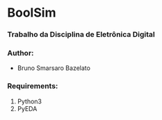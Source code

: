 # BoolSim
### Trabalho da Disciplina de Eletrônica Digital

### Author:
- Bruno Smarsaro Bazelato

### Requirements:
1. Python3
2. PyEDA
